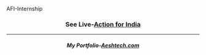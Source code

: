 AFI-Internship
<h3 align="center">See Live-<a href="https://aeshtech.github.io/AFI-Internship/" title="AFI-Internship">Action for India</a></h3>
<hr>
<h5 align="center">My Portfolio-<a href="https://aeshtech.com">Aeshtech.com</a></h5>

